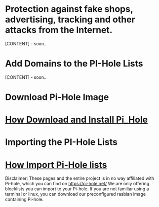 # Protection against fake shops, advertising, tracking and other attacks from the Internet. 

[CONTENT] - soon..

# Add Domains to the PI-Hole Lists
[CONTENT] - soon..


# Download Pi-Hole Image
# <a href="./">How Download and Install Pi_Hole</A>

# Importing the PI-Hole Lists
# <a href="./">How Import Pi-Hole lists</A>

Disclaimer: These pages and the entire project is in no way affiliated with Pi-hole, which you can find on https://pi-hole.net/ 
We are only offering blocklists you can import to your Pi-hole. If you are not familiar using a terminal or linux, you can download our preconfigured rasbian image containing Pi-hole.
